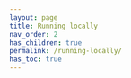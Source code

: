 ```yaml
---
layout: page
title: Running locally
nav_order: 2
has_children: true
permalink: /running-locally/
has_toc: true
---
```

